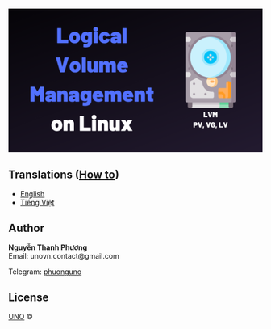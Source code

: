<p align="center">
    <br/>
    <a href="https://github.com/phuonguno98/Logical-Volume-Management">	
        <img src="./img/lvm.webp" alt="Logical Volume Management">
    </a>
</p>


## Translations ([How to](translations/how-to.md))

* [English](./translations/lvm-en.md)
* [Tiếng Việt](./translations/lvm-vi.md)


## Author
<div><b>Nguyễn Thanh Phương</b></div>
Email: unovn.contact@gmail.com


Telegram: [phuonguno](https://t.me/phuonguno)


## License

[UNO](LICENSE.md) &copy;

